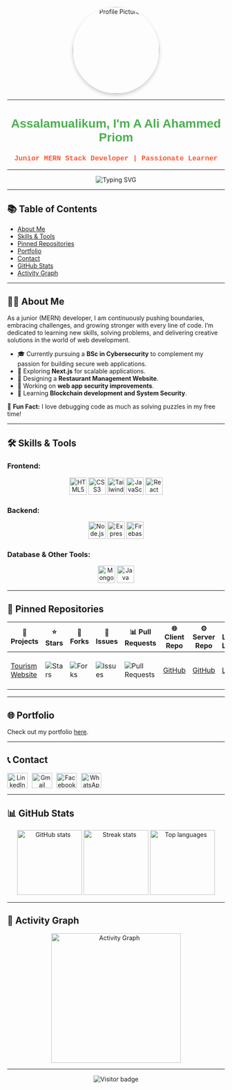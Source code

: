 <div align="center">
  <img height="200" style="border-radius: 50%; box-shadow: 0px 4px 8px rgba(0, 0, 0, 0.2);" src="https://i.ibb.co/V9VmYmH/pic-removebg-preview.png" alt="Profile Picture" />
</div>

---

<h1 align="center" style="font-family: 'Trebuchet MS', sans-serif; color: #4CAF50;">Assalamualikum, I'm A Ali Ahammed Priom</h1>
<h3 align="center" style="font-family: 'Lucida Console', Courier, monospace; color: #FF5733;">Junior MERN Stack Developer | Passionate Learner</h3>

---

<div align="center">
  <img src="https://readme-typing-svg.herokuapp.com?font=Fira+Code&size=22&duration=4000&pause=500&color=4CAF50&background=000000&vCenter=true&width=435&lines=Hello+World!+🌍;Junior+MERN+Developer;Passionate+Learner+%F0%9F%9A%80" alt="Typing SVG" />
</div>

---

## 📚 Table of Contents
- [About Me](#-about-me)
- [Skills & Tools](#-skills--tools)
- [Pinned Repositories](#-pinned-repositories)
- [Portfolio](#portfolio)
- [Contact](#contact)
- [GitHub Stats](#github-stats)
- [Activity Graph](#activity-graph)

---

## 🧑‍💻 About Me

As a junior (MERN) developer, I am continuously pushing boundaries, embracing challenges, and growing stronger with every line of code. I’m dedicated to learning new skills, solving problems, and delivering creative solutions in the world of web development.

- 🎓 Currently pursuing a **BSc in Cybersecurity** to complement my passion for building secure web applications.
- 🔎 Exploring **Next.js** for scalable applications.
- 🎨 Designing a **Restaurant Management Website**.
- 🔧 Working on **web app security improvements**.
- 🚀 Learning **Blockchain development and System Security**.

🌟 **Fun Fact:** I love debugging code as much as solving puzzles in my free time!

---

## 🛠️ Skills & Tools

### **Frontend:**
<div align="center">
  <img src="https://cdn.jsdelivr.net/gh/devicons/devicon/icons/html5/html5-original.svg" height="40" alt="HTML5 logo" />
  <img src="https://cdn.jsdelivr.net/gh/devicons/devicon/icons/css3/css3-original.svg" height="40" alt="CSS3 logo" />
  <img src="https://cdn.simpleicons.org/tailwindcss/06B6D4" height="40" alt="Tailwind CSS logo" />
  <img src="https://cdn.jsdelivr.net/gh/devicons/devicon/icons/javascript/javascript-original.svg" height="40" alt="JavaScript logo" />
  <img src="https://skillicons.dev/icons?i=react" height="40" alt="React logo" />
</div>

### **Backend:**
<div align="center">
  <img src="https://cdn.jsdelivr.net/gh/devicons/devicon/icons/nodejs/nodejs-original.svg" height="40" alt="Node.js logo" />
  <img src="https://skillicons.dev/icons?i=express" height="40" alt="Express.js logo" />
  <img src="https://cdn.jsdelivr.net/gh/devicons/devicon/icons/firebase/firebase-plain.svg" height="40" alt="Firebase logo" />
</div>

### **Database & Other Tools:**
<div align="center">
  <img src="https://cdn.jsdelivr.net/gh/devicons/devicon/icons/mongodb/mongodb-original.svg" height="40" alt="MongoDB logo" />
  <img src="https://cdn.jsdelivr.net/gh/devicons/devicon/icons/java/java-original.svg" height="40" alt="Java logo" />
</div>

---

## 📌 Pinned Repositories

| 🎁 Projects                                 | ⭐ Stars  | 🍴 Forks                 | 🔔 Issues        | 📊 Pull Requests  | 🌐 Client Repo                                                                                                | ⚙️ Server Repo                                                                                               | 🔗 Live Link                                                | 🛠️ Tech Stack                              | ✨ Features                                    | 🚀 Future Enhancements                                   |
|--------------------------------------------|----------|-------------------------|------------------|-------------------|--------------------------------------------------------------------------------------------------------------|-------------------------------------------------------------------------------------------------------------|-----------------------------------------------------------|---------------------------------------------|---------------------------------------------|----------------------------------------------------------|
| [Tourism Website](https://github.com/aaliahammedpriom/tourism-website) | ![Stars](https://img.shields.io/github/stars/aaliahammedpriom/tourism-website?style=social) | ![Forks](https://img.shields.io/github/forks/aaliahammedpriom/tourism-website?style=social) | ![Issues](https://img.shields.io/github/issues/aaliahammedpriom/tourism-website) | ![Pull Requests](https://img.shields.io/github/issues-pr/aaliahammedpriom/tourism-website) | [GitHub](https://github.com/aaliahammedpriom/tourism-website-client) | [GitHub](https://github.com/aaliahammedpriom/tourism-website-server) | [Live](https://tourism-website.example.com) | React, TailwindCSS, Node.js, MongoDB      | User authentication, Travel booking system | Add real-time chat feature                               |

---

## 🌐 Portfolio

Check out my portfolio [here](https://celadon-fox-0f12a7.netlify.app/).

---

## 📞 Contact

<div align="center" style="display: flex; gap: 10px;">
  <a href="https://www.linkedin.com/in/a-ali-ahammed-priom-129273184/" target="_blank">
    <img src="https://raw.githubusercontent.com/maurodesouza/profile-readme-generator/master/src/assets/icons/social/linkedin/default.svg" width="47" height="35" alt="LinkedIn logo" />
  </a>
  <a href="mailto:aaliahammedpriom66@gmail.com" target="_blank">
    <img src="https://raw.githubusercontent.com/maurodesouza/profile-readme-generator/master/src/assets/icons/social/gmail/default.svg" width="47" height="35" alt="Gmail logo" />
  </a>
  <a href="https://www.facebook.com/aaliahammedpriom66" target="_blank">
    <img src="https://raw.githubusercontent.com/maurodesouza/profile-readme-generator/master/src/assets/icons/social/facebook/default.svg" width="47" height="35" alt="Facebook logo" />
  </a>
  <a href="https://wa.me/8801607399345" target="_blank">
    <img src="https://raw.githubusercontent.com/maurodesouza/profile-readme-generator/master/src/assets/icons/social/whatsapp/default.svg" width="47" height="35" alt="WhatsApp logo" />
  </a>
</div>

---

## 📊 GitHub Stats

<div align="center">
  <img src="https://github-readme-stats.vercel.app/api?username=aaliahammedpriom&show_icons=true&theme=dracula&hide_border=false" height="150" alt="GitHub stats" />
  <img src="https://streak-stats.demolab.com?user=aaliahammedpriom&theme=dracula&hide_border=false" height="150" alt="Streak stats" />
  <img src="https://github-readme-stats.vercel.app/api/top-langs/?username=aaliahammedpriom&layout=compact&theme=dracula&hide_border=false" height="150" alt="Top languages" />
</div>

---

## 🌟 Activity Graph

<div align="center">
  <img src="https://github-readme-activity-graph.vercel.app/graph?username=aaliahammedpriom&theme=react&area=true" height="300" alt="Activity Graph" />
</div>

---

<div align="center">
  <img src="https://visitor-badge.laobi.icu/badge?page_id=aaliahammedpriom.aaliahammedpriom" alt="Visitor badge" />
</div>
